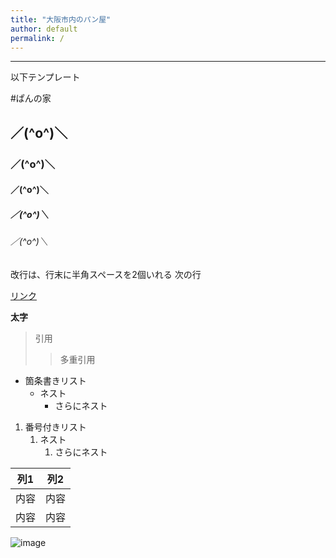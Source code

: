 ```yaml
---
title: "大阪市内のパン屋"
author: default
permalink: /
---
```







---

以下テンプレート

#ぱんの家
## ／(^o^)＼
### ／(^o^)＼
#### ／(^o^)＼
##### ／(^o^)＼
###### ／(^o^)＼

改行は、行末に半角スペースを2個いれる
次の行

[リンク]([https://www.google.co.jp/](https://pannoie.jp/shop/kintetsuyao/))

**太字**

> 引用
>> 多重引用


- 箇条書きリスト
  - ネスト
    - さらにネスト


1. 番号付きリスト
   1. ネスト
      1. さらにネスト


| 列1  | 列2  |
|-----|-----|
| 内容  | 内容  |
| 内容  | 内容  |

![image](/GHPages_WebSite/assets/images/logo-150.png)
